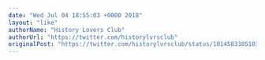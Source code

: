 ```yaml
---
date: "Wed Jul 04 18:55:03 +0000 2018"
layout: "like"
authorName: "History Lovers Club"
authorUrl: "https://twitter.com/historylvrsclub"
originalPost: "https://twitter.com/historylvrsclub/status/1014583385103196161"
---
```

